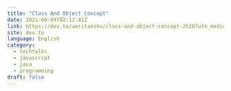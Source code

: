 ```yaml
---
title: "Class And Object Concept"
date: 2021-06-04T02:12:41Z
link: https://dev.to/amritanshu/class-and-object-concept-2h28?utm_medium=RSS&utm_source=news.12bit.vn
site: dev.to
language: English
category:
  - techtalks
  - javascript
  - java
  - programming
draft: false
---
```


